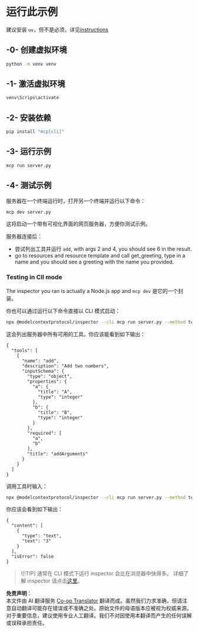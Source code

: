 <!--
CO_OP_TRANSLATOR_METADATA:
{
  "original_hash": "c49dc211615eefbcd6ea6e7d9f2d4e39",
  "translation_date": "2025-05-16T15:12:25+00:00",
  "source_file": "03-GettingStarted/01-first-server/solution/python/README.md",
  "language_code": "zh"
}
-->
# 运行此示例

建议安装 `uv`，但不是必须，详见[instructions](https://docs.astral.sh/uv/#highlights)

## -0- 创建虚拟环境

```bash
python -m venv venv
```

## -1- 激活虚拟环境

```bash
venv\Scrips\activate
```

## -2- 安装依赖

```bash
pip install "mcp[cli]"
```

## -3- 运行示例

```bash
mcp run server.py
```

## -4- 测试示例

服务器在一个终端运行时，打开另一个终端并运行以下命令：

```bash
mcp dev server.py
```

这将启动一个带有可视化界面的网页服务器，方便你测试示例。

服务器连接后：

- 尝试列出工具并运行 `add`, with args 2 and 4, you should see 6 in the result.
- go to resources and resource template and call get_greeting, type in a name and you should see a greeting with the name you provided.

### Testing in ClI mode

The inspector you ran is actually a Node.js app and `mcp dev` 是它的一个封装。

你也可以通过运行以下命令直接以 CLI 模式启动：

```bash
npx @modelcontextprotocol/inspector --cli mcp run server.py --method tools/list
```

这会列出服务器中所有可用的工具。你应该能看到如下输出：

```text
{
  "tools": [
    {
      "name": "add",
      "description": "Add two numbers",
      "inputSchema": {
        "type": "object",
        "properties": {
          "a": {
            "title": "A",
            "type": "integer"
          },
          "b": {
            "title": "B",
            "type": "integer"
          }
        },
        "required": [
          "a",
          "b"
        ],
        "title": "addArguments"
      }
    }
  ]
}
```

调用工具时输入：

```bash
npx @modelcontextprotocol/inspector --cli mcp run server.py --method tools/call --tool-name add --tool-arg a=1 --tool-arg b=2
```

你应该会看到如下输出：

```text
{
  "content": [
    {
      "type": "text",
      "text": "3"
    }
  ],
  "isError": false
}
```

> ![!TIP]
> 通常在 CLI 模式下运行 inspector 会比在浏览器中快得多。
> 详细了解 inspector 请点击[这里](https://github.com/modelcontextprotocol/inspector)。

**免责声明**：  
本文件由 AI 翻译服务 [Co-op Translator](https://github.com/Azure/co-op-translator) 翻译而成。虽然我们力求准确，但请注意自动翻译可能存在错误或不准确之处。原始文件的母语版本应被视为权威来源。对于重要信息，建议使用专业人工翻译。我们不对因使用本翻译而产生的任何误解或误释承担责任。